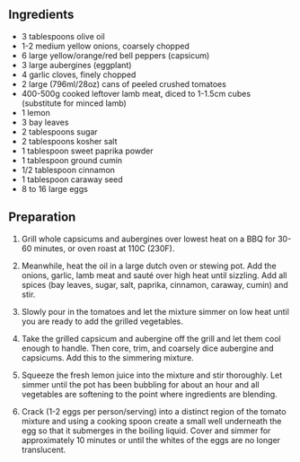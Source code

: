 ## Ingredients
- 3 tablespoons olive oil
- 1-2 medium yellow onions, coarsely chopped
- 6 large yellow/orange/red bell peppers (capsicum)
- 3 large aubergines (eggplant)
- 4 garlic cloves, finely chopped
- 2 large (796ml/28oz) cans of peeled crushed tomatoes
- 400-500g cooked leftover lamb meat, diced to 1-1.5cm cubes (substitute for minced lamb)
- 1 lemon
- 3 bay leaves
- 2 tablespoons sugar
- 2 tablespoons kosher salt
- 1 tablespoon sweet paprika powder
- 1 tablespoon ground cumin
- 1/2 tablespoon cinnamon
- 1 tablespoon caraway seed 
- 8 to 16 large eggs

## Preparation

1. Grill whole capsicums and aubergines over lowest heat on a BBQ for 30-60 minutes, or oven roast at 110C (230F).

2. Meanwhile, heat the oil in a large dutch oven or stewing pot. Add the onions, garlic, lamb meat and sauté over high heat until sizzling. Add all spices (bay leaves, sugar, salt, paprika, cinnamon, caraway, cumin) and stir.

2. Slowly pour in the tomatoes and let the mixture simmer on low heat until you are ready to add the grilled vegetables.

3. Take the grilled capsicum and aubergine off the grill and let them cool enough to handle. Then  core, trim, and coarsely dice aubergine and capsicums. Add this to the simmering mixture. 

4. Squeeze the fresh lemon juice into the mixture and stir thoroughly. Let simmer until the pot has been bubbling for about an hour and all vegetables are softening to the point where ingredients are blending.  

5. Crack (1-2 eggs per person/serving) into a distinct region of the tomato mixture and using a cooking spoon create a small well underneath the egg so that it submerges in the boiling liquid. Cover and simmer for approximately 10 minutes or until the whites of the eggs are no longer translucent. 
